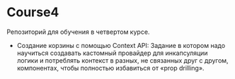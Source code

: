 # Course4
Репозиторий для обучения в четвертом курсе.
- Создание корзины с помощью Context API: Задание в котором надо научиться создавать кастомный провайдер для инкапсуляции логики и потреблять контекст в разных, не связанных друг с другом, компонентах, чтобы полностью избавиться от «prop drilling».


